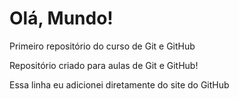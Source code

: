 # Olá, Mundo!
 Primeiro repositório do curso de Git e GitHub

 Repositório criado para aulas de Git e GitHub!
 
 Essa linha eu adicionei diretamente do site do GitHub
